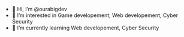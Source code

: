 - 👋 Hi, I’m @ourabigdev
- 👀 I’m interested in Game developement, Web developement, Cyber Security
- 🌱 I’m currently learning Web developement, Cyber Security

<!---
ourabigdev/ourabigdev is a ✨ special ✨ repository because its `README.md` (this file) appears on your GitHub profile.
You can click the Preview link to take a look at your changes.
--->
